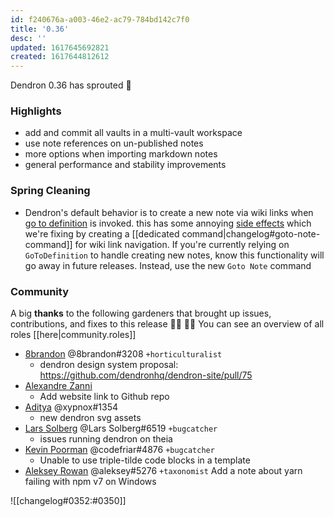 ```yaml
---
id: f240676a-a003-46e2-ac79-784bd142c7f0
title: '0.36'
desc: ''
updated: 1617645692821
created: 1617644812612
---
```


Dendron 0.36 has sprouted  🌱

### Highlights
- add and commit all vaults in a multi-vault workspace
- use note references on un-published notes
- more options when importing markdown notes
- general performance and stability improvements

### Spring Cleaning
- Dendron's default behavior is to create a new note via wiki links when [go to definition](https://tomassetti.me/go-to-definition-in-the-language-server-protocol/) is invoked. this has some annoying [side effects](https://github.com/dendronhq/dendron/issues/564) which we're fixing by creating a [[dedicated command|changelog#goto-note-command]] for wiki link navigation. If you're currently relying on `GoToDefinition` to handle creating new notes, know this functionality will go away in future releases. Instead, use the new `Goto Note` command

### Community

A big **thanks** to the following gardeners that brought up issues, contributions, and fixes to this release :man_farmer: :woman_farmer: 
You can see an overview of all roles [[here|community.roles]]

- [8brandon](https://github.com/8brandon) @8brandon#3208  `+horticulturalist`
  - dendron design system proposal: https://github.com/dendronhq/dendron-site/pull/75
- [Alexandre Zanni](https://github.com/noraj)
  - Add website link to Github repo
- [Aditya](https://github.com/xypnox) @xypnox#1354 
  - new dendron svg assets
- [Lars Solberg](https://github.com/xeor) @Lars Solberg#6519  `+bugcatcher`
  - issues running dendron on theia
- [Kevin Poorman](https://github.com/codefriar) @codefriar#4876  `+bugcatcher`
  - Unable to use triple-tilde code blocks in a template
- [Aleksey Rowan](https://github.com/aleksey-rowan) @aleksey#5276 `+taxonomist`
Add a note about yarn failing with npm v7 on Windows

![[changelog#0352:#0350]]
